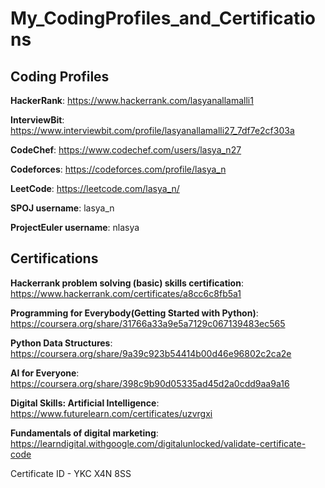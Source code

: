 # My_CodingProfiles_and_Certifications

Coding Profiles
---------------

**HackerRank**: https://www.hackerrank.com/lasyanallamalli1

**InterviewBit**: https://www.interviewbit.com/profile/lasyanallamalli27_7df7e2cf303a

**CodeChef**: https://www.codechef.com/users/lasya_n27

**Codeforces**: https://codeforces.com/profile/lasya_n

**LeetCode**: https://leetcode.com/lasya_n/

**SPOJ username**: lasya_n

**ProjectEuler username**: nlasya


Certifications
--------------

**Hackerrank problem solving (basic) skills certification**: https://www.hackerrank.com/certificates/a8cc6c8fb5a1

**Programming for Everybody(Getting Started with Python)**: https://coursera.org/share/31766a33a9e5a7129c067139483ec565

**Python Data Structures**: https://coursera.org/share/9a39c923b54414b00d46e96802c2ca2e

**AI for Everyone**: https://coursera.org/share/398c9b90d05335ad45d2a0cdd9aa9a16

**Digital Skills: Artificial Intelligence**: https://www.futurelearn.com/certificates/uzvrgxi

**Fundamentals of digital marketing**: https://learndigital.withgoogle.com/digitalunlocked/validate-certificate-code

Certificate ID - YKC X4N 8SS
